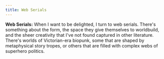 ```yaml
---
title: Web Serials
---
```


**Web Serials:** When I want to be delighted, I turn to web serials. There's something about the form, the space they give themselves to worldbuild, and the sheer creativity that I've not found captured in other literature. There's worlds of Victorian-era biopunk, some that are shaped by metaphysical story tropes, or others that are filled with complex webs of superhero politics.
